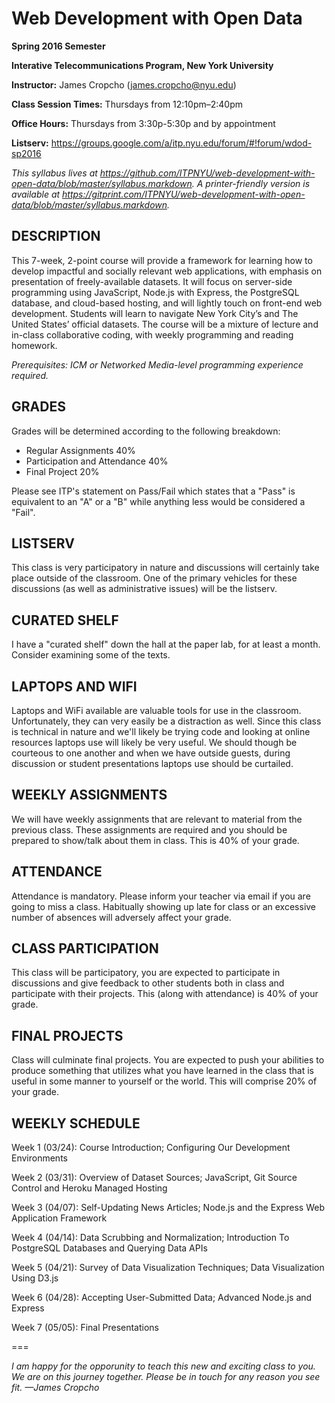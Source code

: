 # Web Development with Open Data

**Spring 2016 Semester**

**Interative Telecommunications Program, New York University**

**Instructor:** James Cropcho (james.cropcho@nyu.edu)

**Class Session Times:** Thursdays from 12:10pm–2:40pm

**Office Hours:** Thursdays from 3:30p-5:30p and by appointment

**Listserv:** https://groups.google.com/a/itp.nyu.edu/forum/#!forum/wdod-sp2016

_This syllabus lives at https://github.com/ITPNYU/web-development-with-open-data/blob/master/syllabus.markdown. A printer-friendly version is available at https://gitprint.com/ITPNYU/web-development-with-open-data/blob/master/syllabus.markdown._

## DESCRIPTION

This 7-week, 2-point course will provide a framework for learning how to develop impactful and socially relevant web applications, with emphasis on presentation of freely-available datasets. It will focus on server-side programming 
using JavaScript, Node.js with Express, the PostgreSQL database, and cloud-based hosting, and will lightly touch on
front-end web development. Students will learn to navigate New York City’s and The United States’ official datasets. 
The course will be a mixture of lecture and in-class collaborative coding, with weekly programming and reading homework.

_Prerequisites: ICM or Networked Media-level programming experience required._

## GRADES

Grades will be determined according to the following breakdown:
* Regular Assignments 40%
* Participation and Attendance 40%
* Final Project 20%

Please see ITP's statement on Pass/Fail which states that a "Pass" is equivalent to an "A" or a "B" while anything less would be considered a "Fail".

## LISTSERV

This class is very participatory in nature and discussions will certainly take place outside of the classroom. One of the primary vehicles for these discussions (as well as administrative issues) will be the listserv.

## CURATED SHELF

I have a "curated shelf" down the hall at the paper lab, for at least a month. Consider examining some of the texts.

## LAPTOPS AND WIFI

Laptops and WiFi available are valuable tools for use in the classroom. Unfortunately, they can very easily be a distraction as well. Since this class is technical in nature and we'll likely be trying code and looking at online resources laptops use will likely be very useful. We should though be courteous to one another and when we have outside guests, during discussion or student presentations laptops use should be curtailed.

## WEEKLY ASSIGNMENTS

We will have weekly assignments that are relevant to material from the previous class. These assignments are required and you should be prepared to show/talk about them in class. This is 40% of your grade.

## ATTENDANCE

Attendance is mandatory. Please inform your teacher via email if you are going to miss a class. Habitually showing up late for class or an excessive number of absences will adversely affect your grade.

## CLASS PARTICIPATION

This class will be participatory, you are expected to participate in discussions and give feedback to other students both in class and participate with their projects. This (along with attendance) is 40% of your grade.

## FINAL PROJECTS

Class will culminate final projects. You are expected to push your abilities to produce something that utilizes what you have learned in the class that is useful in some manner to yourself or the world. This will comprise 20% of your grade.

## WEEKLY SCHEDULE

Week 1 (03/24): Course Introduction; Configuring Our Development Environments

Week 2 (03/31): Overview of Dataset Sources; JavaScript, Git Source Control and Heroku Managed Hosting

Week 3 (04/07): Self-Updating News Articles; Node.js and the Express Web Application Framework

Week 4 (04/14): Data Scrubbing and Normalization; Introduction To PostgreSQL Databases and Querying Data APIs

Week 5 (04/21): Survey of Data Visualization Techniques; Data Visualization Using D3.js

Week 6 (04/28): Accepting User-Submitted Data; Advanced Node.js and Express

Week 7 (05/05): Final Presentations

===

_I am happy for the opporunity to teach this new and exciting class to you. We are on this journey together. Please be in touch for any reason you see fit. —James Cropcho_

